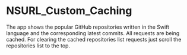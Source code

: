 # NSURL_Custom_Caching

The app shows the popular GitHub repositories written in the Swift language and the corresponding latest commits. All requests are being cached. For clearing the cached repositories list requests just scroll the repositories list to the top.
